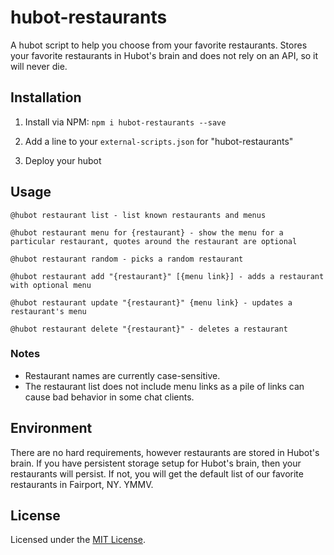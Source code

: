 # hubot-restaurants
A hubot script to help you choose from your favorite restaurants. Stores your favorite restaurants in Hubot's brain and does not rely on an API, so it will never die.

## Installation

1. Install via NPM:  `npm i hubot-restaurants --save`

2. Add a line to your `external-scripts.json` for "hubot-restaurants"
3. Deploy your hubot

## Usage

```
@hubot restaurant list - list known restaurants and menus

@hubot restaurant menu for {restaurant} - show the menu for a particular restaurant, quotes around the restaurant are optional

@hubot restaurant random - picks a random restaurant

@hubot restaurant add "{restaurant}" [{menu link}] - adds a restaurant with optional menu

@hubot restaurant update "{restaurant}" {menu link} - updates a restaurant's menu

@hubot restaurant delete "{restaurant}" - deletes a restaurant
```

### Notes
* Restaurant names are currently case-sensitive.
* The restaurant list does not include menu links as a pile of links can cause bad behavior in some chat clients.

## Environment

There are no hard requirements, however restaurants are stored in Hubot's brain. If you have persistent storage setup for Hubot's brain, then your restaurants will persist. If not, you will get the default list of our favorite restaurants in Fairport, NY. YMMV.

## License

Licensed under the [MIT License](./LICENSE).